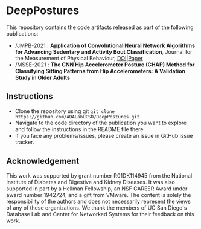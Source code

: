 DeepPostures
============

This repository contains the code artifacts released as part of the following publications:

- /JMPB-2021 : **Application of Convolutional Neural Network Algorithms for Advancing Sedentary and Activity Bout Classification**, Journal for the Measurement of Physical Behaviour, [DOI](https://doi.org/10.1123/jmpb.2020-0016)|[Paper](https://adalabucsd.github.io/papers/2021_JMPB_CNN.pdf)
- /MSSE-2021 : **The CNN Hip Accelerometer Posture (CHAP) Method for Classifying Sitting Patterns from Hip Accelerometers: A Validation Study in Older Adults**


Instructions
------------
- Clone the repository using git `git clone https://github.com/ADALabUCSD/DeepPostures.git`
- Navigate to the code directory of the publication you want to explore and follow the instructions in the README file there.
- If you face any problems/issues, please create an issue in GitHub issue tracker.


Acknowledgement
---------------
This work was supported by grant number R01DK114945 from the National Institute of Diabetes and Digestive and Kidney Diseases. It was also supported in part by a Hellman Fellowship, an NSF CAREER Award under award number 1942724, and a gift from VMware. The content is solely the responsibility of the authors and does not necessarily represent the views of any of these organizations. We thank the members of UC San Diego's Database Lab and Center for Networked Systems for their feedback on this work.
